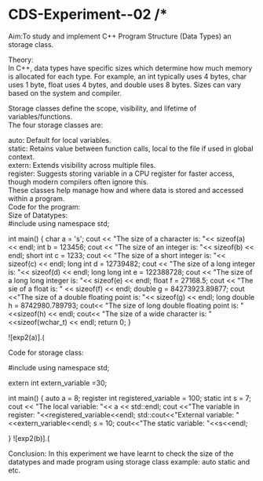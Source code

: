 # CDS-Experiment--02 /* <br>
Aim:To study and implement C++ Program Structure (Data Types) an storage class.<br>

Theory:<br>
In C++, data types have specific sizes which determine how much memory is allocated for each type. For example, an int typically uses 4 bytes, char uses 1 byte, float uses 4 bytes, and double uses 8 bytes. Sizes can vary based on the system and compiler.<br>

Storage classes define the scope, visibility, and lifetime of variables/functions. <br> The four storage classes are:<br>

auto: Default for local variables.<br>
static: Retains value between function calls, local to the file if used in global context.<br>
extern: Extends visibility across multiple files.<br>
register: Suggests storing variable in a CPU register for faster access, though modern compilers often ignore this.<br>
These classes help manage how and where data is stored and accessed within a program.<br>
Code for the program:<br>
Size of Datatypes:<br>
#include <iostream>
using namespace std;

int main() 
{
    char a = 's';
    cout << "The size of a character is: "<< sizeof(a) << endl;
    int b = 123456;
    cout << "The size of an integer is: "<< sizeof(b) << endl;
    short int c = 1233;
    cout << "The size of a short integer is: "<< sizeof(c) << endl;
    long int d = 12739482;
    cout << "The size of a long integer is: "<< sizeof(d) << endl;
    long long int e = 122388728;
    cout << "The size of a long long integer is: "<< sizeof(e) << endl;
    float f = 27168.5;
    cout << "The sie of a float is: " << sizeof(f) << endl;
    double g = 84273923.89877;
    cout <<"The size of a double floating point is: "<< sizeof(g) << endl;
    long double h = 8742980.789793;
    cout<< "The size of long double floating point is: "<<sizeof(h) << endl;
    cout<< "The size of a wide character is: "<<sizeof(wchar_t) << endl;
    return 0;
}

![exp2(a)].(

Code for storage class: <br>

#include<iostream>
using namespace std;

extern int extern_variable =30;


int main()
{
    auto a = 8;
    register int registered_variable = 100;
    static int s = 7;
    cout << "The local variable: "<< a << std::endl;
    cout <<"The variable in register: "<<registered_variable<<endl;
    std::cout<<"External variable: "<<extern_variable<<endl;
    s = 10;
    cout<<"The static variable: "<<s<<endl;

}
![exp2(b)].(



Conclusion:
In this experiment we have learnt to check the size of the datatypes and made program using storage class example: auto static and etc.



